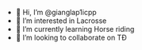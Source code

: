- 👋 Hi, I’m @gianglap1icpp
- 👀 I’m interested in Lacrosse
- 🌱 I’m currently learning Horse riding
- 💞️ I’m looking to collaborate on TĐ
  

<!---
gianglap1icpp/gianglap1icpp is a ✨ special ✨ repository because its `README.md` (this file) appears on your GitHub profile.
You can click the Preview link to take a look at your changes.
--->
